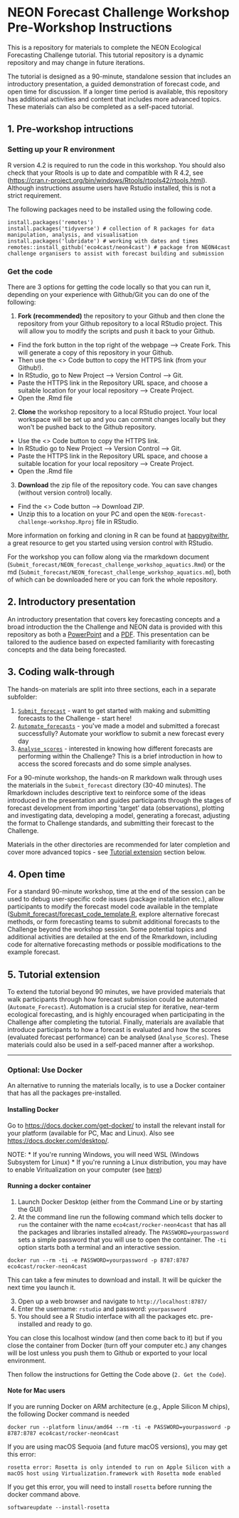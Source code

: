 # NEON Forecast Challenge Workshop Pre-Workshop Instructions

This is a repository for materials to complete the NEON Ecological Forecasting Challenge tutorial. This tutorial repository is a dynamic repository and may change in future iterations.

The tutorial is designed as a 90-minute, standalone session that includes an introductory presentation, a guided demonstration of forecast code, and open time for discussion. If a longer time period is available, this repository has additional activities and content that includes more advanced topics. These materials can also be completed as a self-paced tutorial.

## 1. Pre-workshop intructions

### Setting up your R environment

R version 4.2 is required to run the code in this workshop. You should also check that your Rtools is up to date and compatible with R 4.2, see (<https://cran.r-project.org/bin/windows/Rtools/rtools42/rtools.html>). Although instructions assume users have Rstudio installed, this is not a strict requirement.

The following packages need to be installed using the following code.

```{r}
install.packages('remotes')
install.packages('tidyverse') # collection of R packages for data manipulation, analysis, and visualisation
install.packages('lubridate') # working with dates and times
remotes::install_github('eco4cast/neon4cast') # package from NEON4cast challenge organisers to assist with forecast building and submission
```

### Get the code

There are 3 options for getting the code locally so that you can run it, depending on your experience with Github/Git you can do one of the following:

1.  **Fork (recommended)** the repository to your Github and then clone the repository from your Github repository to a local RStudio project. This will allow you to modify the scripts and push it back to your Github.

-   Find the fork button in the top right of the webpage --\> Create Fork. This will generate a copy of this repository in your Github.
-   Then use the \<\> Code button to copy the HTTPS link (from your Github!).
-   In RStudio, go to New Project --\> Version Control --\> Git.
-   Paste the HTTPS link in the Repository URL space, and choose a suitable location for your local repository --\> Create Project.
-   Open the .Rmd file

2.  **Clone** the workshop repository to a local RStudio project. Your local workspace will be set up and you can commit changes locally but they won't be pushed back to the Github repository.

-   Use the \<\> Code button to copy the HTTPS link.
-   In RStudio go to New Project --\> Version Control --\> Git.
-   Paste the HTTPS link in the Repository URL space, and choose a suitable location for your local repository --\> Create Project.
-   Open the .Rmd file

3.  **Download** the zip file of the repository code. You can save changes (without version control) locally.

-   Find the \<\> Code button --\> Download ZIP.
-   Unzip this to a location on your PC and open the `NEON-forecast-challenge-workshop.Rproj` file in RStudio.

More information on forking and cloning in R can be found at [happygitwithr](https://happygitwithr.com/fork-and-clone.html), a great resource to get you started using version control with RStudio.

For the workshop you can follow along via the rmarkdown document (`Submit_forecast/NEON_forecast_challenge_workshop_aquatics.Rmd`) or the md (`Submit_forecast/NEON_forecast_challenge_workshop_aquatics.md`), both of which can be downloaded here or you can fork the whole repository.

## 2. Introductory presentation

An introductory presentation that covers key forecasting concepts and a broad introduction the the Challenge and NEON data is provided with this repository as both a [PowerPoint](Introductory_presentation.pptx) and a [PDF](Introductory_presentation.pptx). This presentation can be tailored to the audience based on expected familiarity with forecasting concepts and the data being forecasted.

## 3. Coding walk-through

The hands-on materials are split into three sections, each in a separate subfolder:

1.  [`Submit_forecast`](Submit_forecast) - want to get started with making and submitting forecasts to the Challenge - start here!
2.  [`Automate_forecasts`](Automate_forecasts) - you've made a model and submitted a forecast successfully? Automate your workflow to submit a new forecast every day
3.  [`Analyse_scores`](Automate_forecasts) - interested in knowing how different forecasts are performing within the Challenge? This is a brief introduction in how to access the scored forecasts and do some simple analyses.

For a 90-minute workshop, the hands-on R markdown walk through uses the materials in the `Submit_forecast` directory (30-40 minutes). The Rmarkdown includes descriptive text to reinforce some of the ideas introduced in the presentation and guides participants through the stages of forecast development from importing 'target' data (observations), plotting and investigating data, developing a model, generating a forecast, adjusting the format to Challenge standards, and submitting their forecast to the Challenge.

Materials in the other directories are recommended for later completion and cover more advanced topics - see [Tutorial extension](#5-tutorial-extension) section below.

## 4. Open time

For a standard 90-minute workshop, time at the end of the session can be used to debug user-specific code issues (package installation etc.), allow participants to modify the forecast model code available in the template ([Submit_forecast/forecast_code_template.R](Submit_forecast/forecast_code_template.R), explore alternative forecast methods, or form forecasting teams to submit additional forecasts to the Challenge beyond the workshop session. Some potential topics and additional activities are detailed at the end of the Rmarkdown, including code for alternative forecasting methods or possible modifications to the example forecast.

## 5. Tutorial extension

To extend the tutorial beyond 90 minutes, we have provided materials that walk participants through how forecast submission could be automated (`Automate_Forecast`). Automation is a crucial step for iterative, near-term ecological forecasting, and is highly encouraged when participating in the Challenge after completing the tutorial. Finally, materials are available that introduce participants to how a forecast is evaluated and how the scores (evaluated forecast performance) can be analysed (`Analyse_Scores`). These materials could also be used in a self-paced manner after a workshop.

------------------------------------------------------------------------

### Optional: Use Docker

An alternative to running the materials locally, is to use a Docker container that has all the packages pre-installed.

#### Installing Docker

Go to <https://docs.docker.com/get-docker/> to install the relevant install for your platform (available for PC, Mac and Linux). Also see <https://docs.docker.com/desktop/>.

NOTE: \* If you're running Windows, you will need WSL (Windows Subsystem for Linux) \* If you're running a Linux distribution, you may have to enable Viritualization on your computer (see [here](https://stackoverflow.com/questions/76646465/unable-to-launch-docker-desktop-on-ubuntu/76655270#76655270))

#### Running a docker container

1.  Launch Docker Desktop (either from the Command Line or by starting the GUI)
2.  At the command line run the following command which tells docker to `run` the container with the name `eco4cast/rocker-neon4cast` that has all the packages and libraries installed already. The `PASSWORD=yourpassword` sets a simple password that you will use to open the container. The `-ti` option starts both a terminal and an interactive session.

```         
docker run --rm -ti -e PASSWORD=yourpassword -p 8787:8787 eco4cast/rocker-neon4cast
```

This can take a few minutes to download and install. It will be quicker the next time you launch it.

3.  Open up a web browser and navigate to `http://localhost:8787/`
4.  Enter the username: `rstudio` and password: `yourpassword`
5.  You should see a R Studio interface with all the packages etc. pre-installed and ready to go.

You can close this localhost window (and then come back to it) but if you close the container from Docker (turn off your computer etc.) any changes will be lost unless you push them to Github or exported to your local environment.

Then follow the instructions for Getting the Code above (`2. Get the Code`).

#### Note for Mac users

If you are running Docker on ARM architecture (e.g., Apple Silicon M chips), the following Docker command is needed

```         
docker run --platform linux/amd64 --rm -ti -e PASSWORD=yourpassword -p 8787:8787 eco4cast/rocker-neon4cast
```

If you are using macOS Sequoia (and future macOS versions), you may get this error:

```         
rosetta error: Rosetta is only intended to run on Apple Silicon with a macOS host using Virtualization.framework with Rosetta mode enabled
```

If you get this error, you will need to install `rosetta` before running the docker command above.

```         
softwareupdate --install-rosetta
```
